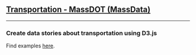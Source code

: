 ## <a href="https://data.mass.gov/browse?Agencies_Government-Departments=MassDOT&sortBy=relevance&utf8=%E2%9C%93">Transportation - MassDOT (MassData)</a>

---

### Create data stories about transportation using D3.js

Find examples <a href="http://www.mass.gov/opendata/#/#develop">here</a>.
